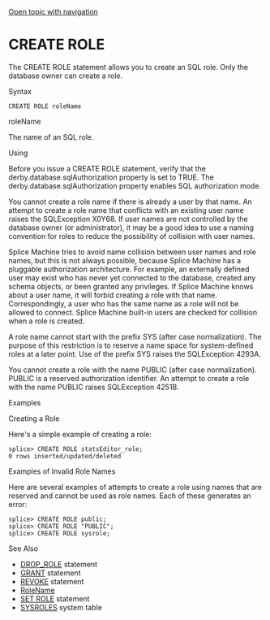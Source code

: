 [Open topic with navigation](../../../index.html#Shared/SQLReference/Statements/CreateRole.html)

<a href="" id="Statements.CreateRole"></a>[]()CREATE ROLE
=========================================================

The <span class="CodeFont">CREATE ROLE</span> statement allows you to create an SQL role. Only the database owner can create a role.

Syntax

``` FcnSyntax
CREATE ROLE roleName
```

roleName

The name of an SQL role.

Using

Before you issue a <span class="CodeFont">CREATE ROLE</span> statement, verify that the <span class="ItalicFont">derby.database.sqlAuthorization</span> property is set to TRUE. The <span class="ItalicFont">derby.database.sqlAuthorization</span> property enables SQL authorization mode.

You cannot create a role name if there is already a user by that name. An attempt to create a role name that conflicts with an existing user name raises the <span class="ItalicFont">SQLException</span> X0Y68. If user names are not controlled by the database owner (or administrator), it may be a good idea to use a naming convention for roles to reduce the possibility of collision with user names.

Splice Machine tries to avoid name collision between user names and role names, but this is not always possible, because Splice Machine has a pluggable authorization architecture. For example, an externally defined user may exist who has never yet connected to the database, created any schema objects, or been granted any privileges. If Splice Machine knows about a user name, it will forbid creating a role with that name. Correspondingly, a user who has the same name as a role will not be allowed to connect. Splice Machine built-in users are checked for collision when a role is created.

A role name cannot start with the prefix <span class="CodeFont">SYS</span> (after case normalization). The purpose of this restriction is to reserve a name space for system-defined roles at a later point. Use of the prefix <span class="CodeFont">SYS</span> raises the <span class="ItalicFont">SQLException</span> 4293A.

You cannot create a role with the name PUBLIC (after case normalization). PUBLIC is a reserved authorization identifier. An attempt to create a role with the name PUBLIC raises <span class="ItalicFont">SQLException</span> 4251B.

Examples

Creating a Role

Here's a simple example of creating a role:

``` Example
splice> CREATE ROLE statsEditor_role;
0 rows inserted/updated/deleted
```

Examples of Invalid Role Names

Here are several examples of attempts to create a role using names that are reserved and cannot be used as role names. Each of these generates an error:

``` Example
splice> CREATE ROLE public;
splice> CREATE ROLE "PUBLIC";
splice> CREATE ROLE sysrole;
```

See Also

-   [<span class="CodeFont">DROP\_ROLE</span>](DropRole.html) statement
-   [<span class="CodeFont">GRANT</span>](Grant.html) statement
-   [<span class="CodeFont">REVOKE</span>](Revoke.html) statement
-   [RoleName](../Identifiers/IdentifierTypes.html#RoleName)
-   [<span class="CodeFont">SET ROLE</span>](SetRole.html) statement
-   [<span class="CodeFont">SYSROLES</span>](../SystemTables/SysRoles.html) system table

 


